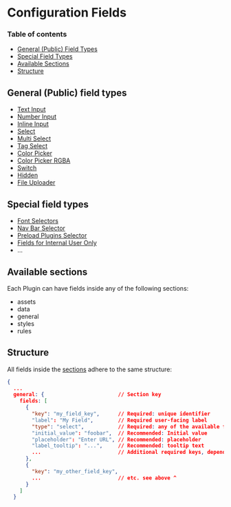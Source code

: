 # Configuration Fields

### Table of contents

- [General (Public) Field Types](#general-public-field-types)
- [Special Field Types](#special-field-types)
- [Available Sections](#available-sections)
- [Structure](#structure)

## General (Public) field types

- [Text Input](/plugins-manifest/fields/public/text-input.md)
- [Number Input](/plugins-manifest/fields/public/number-input.md)
- [Inline Input](/plugins-manifest/fields/public/inline-input.md)
- [Select](/plugins-manifest/fields/public/select.md)
- [Multi Select](/plugins-manifest/fields/public/multi-select.md)
- [Tag Select](/plugins-manifest/fields/public/tag-select.md)
- [Color Picker](/plugins-manifest/fields/public/color-picker.md)
- [Color Picker RGBA](/plugins-manifest/fields/public/color-picker-rgba.md)
- [Switch](/plugins-manifest/fields/public/switch.md)
- [Hidden](/plugins-manifest/fields/public/hidden.md)
- [File Uploader](/plugins-manifest/fields/public/uploader.md)

## Special field types

- [Font Selectors](/plugins-manifest/fields/special/font-selectors.md)
- [Nav Bar Selector](/plugins-manifest/fields/special/nav-bar-selector.md)
- [Preload Plugins Selector](/plugins-manifest/fields/special/preload-plugins-selector.md)
- [Fields for Internal User Only](/plugins-manifest/fields/special/fields-for-internal-use.md)
- ...

## Available sections

Each Plugin can have fields inside any of the following sections:

- assets
- data
- general
- styles
- rules

## Structure

All fields inside the [sections](#available-sections) adhere to the same structure:

```json
{
  ...
  general: {                        // Section key
    fields: [
      {
        "key": "my_field_key",      // Required: unique identifier
        "label": "My Field",        // Required user-facing label
        "type": "select",           // Required: any of the available field types
        "initial_value": "foobar",  // Recommended: Initial value
        "placeholder": "Enter URL", // Recommended: placeholder
        "label_tooltip": "...",     // Recommended: tooltip text
        ...                         // Additional required keys, depending on field type
      },
      {
        "key": "my_other_field_key",
        ...                         // etc. see above ^
      }
    ]
  }
```

